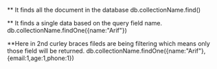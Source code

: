 ** It finds all the document in the database
db.collectionName.find() 

** It finds a single data based on the query field name.
db.collectionName.findOne({name:"Arif"})

**Here in 2nd curley braces fileds are being filtering which means only those field will be returned.
db.collectionName.findOne({name:"Arif"},{email:1,age:1,phone:1})
